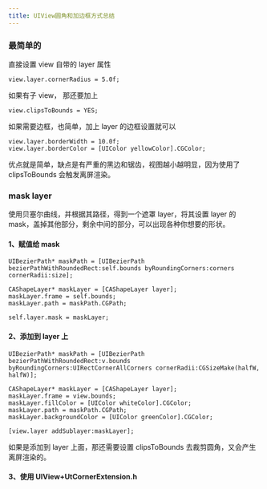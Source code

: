 ```yaml
---
title: UIView圆角和加边框方式总结
---
```


### 最简单的

直接设置 view 自带的 layer 属性

	view.layer.cornerRadius = 5.0f;

如果有子 view， 那还要加上

	view.clipsToBounds = YES;

如果需要边框，也简单，加上 layer 的边框设置就可以

	view.layer.borderWidth = 10.0f;
	view.layer.borderColor = [UIColor yellowColor].CGColor;

优点就是简单，缺点是有严重的黑边和锯齿，视图越小越明显，因为使用了 clipsToBounds 会触发离屏渲染。



### mask layer

使用贝塞尔曲线，并根据其路径，得到一个遮罩 layer，将其设置 layer 的 mask，盖掉其他部分，剩余中间的部分，可以出现各种你想要的形状。

#### 1、赋值给 mask

	UIBezierPath* maskPath = [UIBezierPath bezierPathWithRoundedRect:self.bounds byRoundingCorners:corners cornerRadii:size];

    CAShapeLayer* maskLayer = [CAShapeLayer layer];
    maskLayer.frame = self.bounds;
    maskLayer.path = maskPath.CGPath;

    self.layer.mask = maskLayer;

#### 2、添加到 layer 上

	UIBezierPath* maskPath = [UIBezierPath bezierPathWithRoundedRect:v.bounds byRoundingCorners:UIRectCornerAllCorners cornerRadii:CGSizeMake(halfW, halfW)];

	CAShapeLayer* maskLayer = [CAShapeLayer layer];
	maskLayer.frame = view.bounds;
	maskLayer.fillColor = [UIColor whiteColor].CGColor;
	maskLayer.path = maskPath.CGPath;
	maskLayer.backgroundColor = [UIColor greenColor].CGColor;

	[view.layer addSublayer:maskLayer];

如果是添加到 layer 上面，那还需要设置 clipsToBounds 去裁剪圆角，又会产生离屏渲染的。

#### 3、使用 UIView+UtCornerExtension.h
